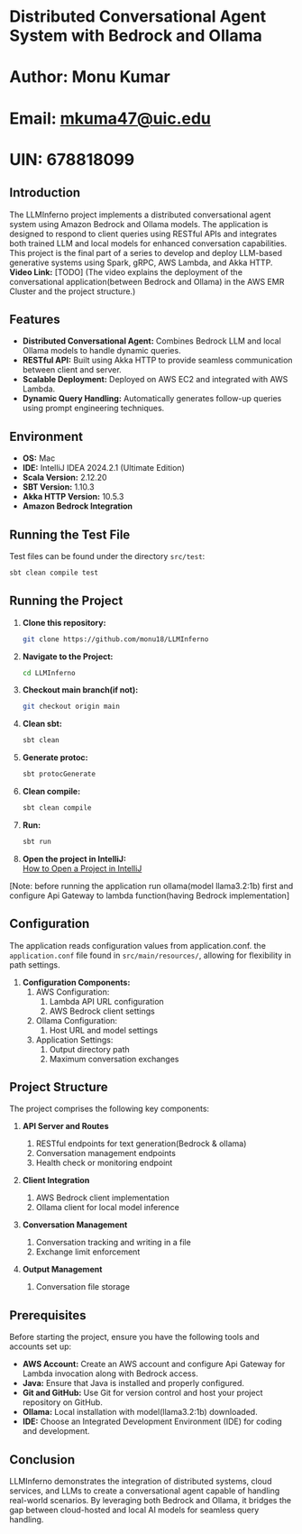 # Distributed Conversational Agent System with Bedrock and Ollama
# Author: Monu Kumar
# Email: mkuma47@uic.edu
# UIN: 678818099

## Introduction
The LLMInferno project implements a distributed conversational agent system using Amazon Bedrock and Ollama models. The application is designed to respond to client queries using RESTful APIs and integrates both trained LLM and local models for enhanced conversation capabilities. This project is the final part of a series to develop and deploy LLM-based generative systems using Spark, gRPC, AWS Lambda, and Akka HTTP.
**Video Link:** [TODO] (The video explains the deployment of the conversational application(between Bedrock and Ollama) in the AWS EMR Cluster and the project structure.)

## Features
- **Distributed Conversational Agent:** Combines Bedrock LLM and local Ollama models to handle dynamic queries.
- **RESTful API:** Built using Akka HTTP to provide seamless communication between client and server.
- **Scalable Deployment:** Deployed on AWS EC2 and integrated with AWS Lambda.
- **Dynamic Query Handling:** Automatically generates follow-up queries using prompt engineering techniques.

## Environment
- **OS:** Mac
- **IDE:** IntelliJ IDEA 2024.2.1 (Ultimate Edition)
- **Scala Version:** 2.12.20
- **SBT Version:** 1.10.3
- **Akka HTTP Version:** 10.5.3
- **Amazon Bedrock Integration**

## Running the Test File
Test files can be found under the directory `src/test`:
```bash
sbt clean compile test
```

## Running the Project
1. **Clone this repository:**
   ```bash
   git clone https://github.com/monu18/LLMInferno
   ```
2. **Navigate to the Project:**
   ```bash
   cd LLMInferno
   ```
3. **Checkout main branch(if not):**
   ```bash
   git checkout origin main
   ```
4. **Clean sbt:**
   ```bash
   sbt clean
   ``` 
5. **Generate protoc:**
   ```bash
   sbt protocGenerate
   ```
6. **Clean compile:**
   ```bash
   sbt clean compile
   ``` 
7. **Run:**
   ```bash
   sbt run
   ``` 
8. **Open the project in IntelliJ:**  
   [How to Open a Project in IntelliJ](https://www.jetbrains.com/help/idea/import-project-or-module-wizard.html#open-project)

[Note: before running the application run ollama(model llama3.2:1b) first and configure Api Gateway to lambda function(having Bedrock implementation]

## Configuration
The application reads configuration values from application.conf. the `application.conf` file found in `src/main/resources/`, allowing for flexibility in path settings.

1. **Configuration Components:**
    1. AWS Configuration:
        1. Lambda API URL configuration
        2. AWS Bedrock client settings
    2. Ollama Configuration:
        1. Host URL and model settings
    3. Application Settings:
        1. Output directory path
        2. Maximum conversation exchanges

## Project Structure
The project comprises the following key components:

1. **API Server and Routes**
    1.	RESTful endpoints for text generation(Bedrock & ollama)
    2.	Conversation management endpoints
    3.	Health check or monitoring endpoint

2. **Client Integration**
    1.	AWS Bedrock client implementation
    2.	Ollama client for local model inference

3. **Conversation Management**
    1.	Conversation tracking and writing in a file
    2.	Exchange limit enforcement

4. **Output Management**
    1.	Conversation file storage


## Prerequisites
Before starting the project, ensure you have the following tools and accounts set up:
- **AWS Account:** Create an AWS account and configure Api Gateway for Lambda invocation along with Bedrock access.
- **Java:** Ensure that Java is installed and properly configured.
- **Git and GitHub:** Use Git for version control and host your project repository on GitHub.
- **Ollama:** Local installation with model(llama3.2:1b) downloaded.
- **IDE:** Choose an Integrated Development Environment (IDE) for coding and development.

## Conclusion
LLMInferno demonstrates the integration of distributed systems, cloud services, and LLMs to create a conversational agent capable of handling real-world scenarios. By leveraging both Bedrock and Ollama, it bridges the gap between cloud-hosted and local AI models for seamless query handling.
